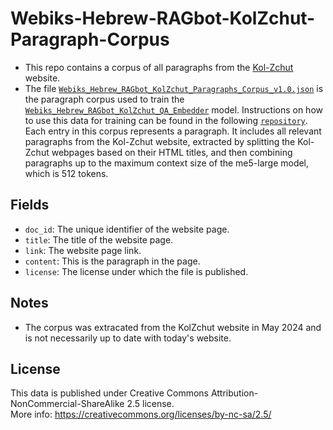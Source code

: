 # Webiks-Hebrew-RAGbot-KolZchut-Paragraph-Corpus
* This repo contains a corpus of all paragraphs from the [Kol-Zchut](https://www.kolzchut.org.il/) website.
* The file [`Webiks_Hebrew_RAGbot_KolZchut_Paragraphs_Corpus_v1.0.json`](https://drive.google.com/file/d/18hAihDl0NlBz4EFubSnN7YMwL4v58qP_/view?usp=drive_link) is the paragraph corpus used to train the [`Webiks_Hebrew_RAGbot_KolZchut_QA_Embedder`](https://drive.google.com/file/d/1eFAddJWBWDvoid-Gyn6ZT5jPwf-vNPI8/view?usp=drive_link) model. Instructions on how to use this data for training can be found in the following [`repository`](https://github.com/NNLP-IL/Webiks-Hebrew-RAGbot-Trainer). Each entry in this corpus represents  a paragraph. It includes all relevant paragraphs from the Kol-Zchut website, extracted by splitting the Kol-Zchut webpages based on their HTML titles, and then combining paragraphs up to the maximum context size of the me5-large model, which is 512 tokens.

## Fields
* `doc_id`: The unique identifier of the website page.
* `title`: The title of the website page.
* `link`: The website page link.
* `content`: This is the paragraph in the page.
* `license`: The license under which the file is published.

## Notes
* The corpus was extracated from the KolZchut website in May 2024 and is not necessarily up to date with today's website.

## License
This data is published under Creative Commons Attribution-NonCommercial-ShareAlike 2.5 license.
<br>
More info: https://creativecommons.org/licenses/by-nc-sa/2.5/
